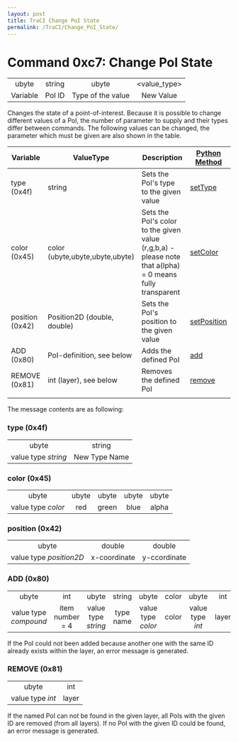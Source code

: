 ```yaml
---
layout: post
title: TraCI Change PoI State
permalink: /TraCI/Change_PoI_State/
---
```


Command 0xc7: Change PoI State
==============================

|          |        |                   |              |
|:--------:|:------:|:-----------------:|:------------:|
|   ubyte  | string |       ubyte       | <value_type> |
| Variable | PoI ID | Type of the value |   New Value  |

Changes the state of a point-of-interest. Because it is possible to change different values of a PoI, the number of parameter to supply and their types differ between commands. The following values can be changed, the parameter which must be given are also shown in the table.

| Variable        | ValueType                       | Description                                                                                              | [Python Method](/TraCI/Interfacing_TraCI_from_Python "wikilink")                        |
|-----------------|---------------------------------|----------------------------------------------------------------------------------------------------------|-----------------------------------------------------------------------------------------|
| type (0x4f)     | string                          | Sets the PoI's type to the given value                                                                   | [setType](http://www.sumo.dlr.de/daily/pydoc/traci._poi.html#PoiDomain-setType)         |
| color (0x45)    | color (ubyte,ubyte,ubyte,ubyte) | Sets the PoI's color to the given value (r,g,b,a) - please note that a(lpha) = 0 means fully transparent | [setColor](http://www.sumo.dlr.de/daily/pydoc/traci._poi.html#PoiDomain-setColor)       |
| position (0x42) | Position2D (double, double)     | Sets the PoI's position to the given value                                                               | [setPosition](http://www.sumo.dlr.de/daily/pydoc/traci._poi.html#PoiDomain-setPosition) |
| ADD (0x80)      | PoI-definition, see below       | Adds the defined PoI                                                                                     | [add](http://www.sumo.dlr.de/daily/pydoc/traci._poi.html#PoiDomain-add)                 |
| REMOVE (0x81)   | int (layer), see below          | Removes the defined PoI                                                                                  | [remove](http://www.sumo.dlr.de/daily/pydoc/traci._poi.html#PoiDomain-remove)           |
||

The message contents are as following:

### type (0x4f)

|                     |               |
|:-------------------:|:-------------:|
|        ubyte        |     string    |
| value type *string* | New Type Name |

### color (0x45)

|                    |       |       |       |       |
|:------------------:|:-----:|:-----:|:-----:|:-----:|
|        ubyte       | ubyte | ubyte | ubyte | ubyte |
| value type *color* |  red  | green |  blue | alpha |

### position (0x42)

|                         |              |              |
|:-----------------------:|:------------:|:------------:|
|          ubyte          |    double    |    double    |
| value type *position2D* | x-coordinate | y-ccordinate |

### ADD (0x80)

|                       |                 |                     |           |                    |       |                  |       |                         |          |
|:---------------------:|:---------------:|:-------------------:|:---------:|:------------------:|:-----:|:----------------:|:-----:|:-----------------------:|:--------:|
|         ubyte         |       int       |        ubyte        |   string  |        ubyte       | color |       ubyte      |  int  |          ubyte          | position |
| value type *compound* | item number = 4 | value type *string* | type name | value type *color* | color | value type *int* | layer | value type *position2D* | position |

If the PoI could not been added because another one with the same ID already exists within the layer, an error message is generated.

### REMOVE (0x81)

|                  |       |
|:----------------:|:-----:|
|       ubyte      |  int  |
| value type *int* | layer |

If the named PoI can not be found in the given layer, all PoIs with the given ID are removed (from all layers). If no PoI with the given ID could be found, an error message is generated.